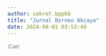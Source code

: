 ```yaml
---
author: sekret.bppkb
title: "Jurnal Borneo Akcaya"
date: 2024-08-01 03:53:49
---
```


<script>
    const items = [
        {
            title: "Jil. 5 No. 1",
            category: "Jurnal Borneo Akcaya Tahun 2019",
            link: "https://drive.google.com/file/d/1DMNE0ODUjM5nYJX1T-ZK1V08SvvwJEO_/view?usp=sharing"
        },
        {
            title: "Jil. 5 No. 2",
            category: "Jurnal Borneo Akcaya Tahun 2019",
            link: "https://drive.google.com/file/d/1LKseL0hu8Nqi9HGevqmt05GEiPFbmE4g/view?usp=sharing"
        },
        {
            title: "Jil. 6 No. 2",
            category: "Jurnal Borneo Akcaya Tahun 2020",
            link: "https://drive.google.com/file/d/1MQrE28gLsJU3nVn3wZ5PkkTwBKpp63Br/view?usp=sharing"
        },
        {
            title: "Jil. 7 No. 1",
            category: "Jurnal Borneo Akcaya Tahun 2021",
            link: "https://drive.google.com/file/d/1VzCm6h0bc06BUhFsoeB8bkZNmwAYKsOg/view?usp=sharing"
        },
        {
            title: "Jil. 7 No. 2",
            category: "Jurnal Borneo Akcaya Tahun 2021",
            link: "https://drive.google.com/file/d/1GOq2pr5eBnkG2X_pDay8JgNRKudzq613/view?usp=sharing"
        },
        {
            title: "Jil. 8 No. 1",
            category: "Jurnal Borneo Akcaya Tahun 2022",
            link: "https://drive.google.com/file/d/1KanOwed1OBe-pAIU4T7E4A4xvnl2wfxf/view?usp=sharing"
        },
        {
            title: "Jil. 8 No. 2",
            category: "Jurnal Borneo Akcaya Tahun 2022",
            link: "https://drive.google.com/file/d/1qfZypsP04nJH9wCuhzA7Ec7df8ZCTFEb/view?usp=sharing"
        },
        {
            title: "Jil. 9 No. 2",
            category: "Jurnal Borneo Akcaya Tahun 2023",
            link: "https://drive.google.com/file/d/1pxQh-OWsvh--VA-kNIf_-jAXjfn1JbSS/view?usp=sharing"
        }
    ];
</script>

<div class="flex justify-between items-center mb-4">
    <div class="flex items-center border-2 border-green-500 rounded-lg p-2 ml-auto">
        <i class="fas fa-search text-green-500 text-xl"></i>
        <input type="text" placeholder="Cari" class="ml-2 text-green-500 text-xl outline-none" style="background: transparent; border: none;" id="searchInput">
        <div class="border-l-2 border-green-500 h-6 mx-4"></div>
        <i class="fas fa-filter text-green-500 text-xl cursor-pointer" id="categoryDropdownToggle"></i>
    </div>
    <div class="relative">
        <div id="categoryDropdown" class="absolute right-0 mt-2 w-48 bg-white border border-gray-300 rounded-lg shadow-lg hidden">
            <div id="categoryList" class="list-none p-0 m-0"></div>
        </div>
    </div>
</div>

<div class="flex flex-wrap justify-start gap-12" id="information-list"></div>

<style>
@media (max-width: 768px) {
    #information-list {
        justify-content: space-around;
    }
}
</style>

<script>
    const container = document.getElementById('information-list');
    const categorySet = new Set();

    function renderItems(filteredItems) {
        container.innerHTML = '';
        if (filteredItems.length === 0) {
            const noResultsDiv = document.createElement('div');
            noResultsDiv.className = 'w-full text-center text-gray-500';
            noResultsDiv.textContent = 'Tidak ada hasil yang cocok';
            container.appendChild(noResultsDiv);
        } else {
            filteredItems.forEach(item => {
                const div = document.createElement('div');
                div.className = 'w-64 bg-white border border-gray-300 rounded-lg overflow-hidden shadow-lg m-2 flex flex-col';
                div.innerHTML = `
                    <div class="flex items-center justify-center w-full h-48 bg-gray-200">
                        <i class="fas fa-file-pdf fa-5x text-red-600"></i>
                    </div>
                    <div class="p-4 bg-green-600 text-white flex-grow flex flex-col justify-between">
                        <p class="text-base font-semibold">${item.title}</p>
                        <div class="flex items-center mt-auto">
                            <i class="fas fa-file-alt mr-2"></i>
                            <span class="text-xs">${item.category}</span>
                        </div>
                    </div>
                    <a class="block p-4 bg-green-700 text-white text-center ${item.link ? 'hover:bg-green-800' : 'cursor-not-allowed'} mt-auto no-underline" href="${item.link}" target="_blank" style="text-decoration: none;" ${item.link ? '' : 'onclick="return false;"'}>
                        <span class="text-sm font-semibold text-white">
                            Lihat Selengkapnya
                            <i class="fas fa-arrow-right"></i>
                        </span>
                    </a>
                `;
                container.appendChild(div);
            });
        }
    }

    items.forEach(item => {
        categorySet.add(item.category);
    });

    const categoryList = document.getElementById('categoryList');

    const allDiv = document.createElement('div');
    allDiv.className = 'pl-4 p-1 pt-2 hover:bg-gray-100 cursor-pointer text-sm';
    allDiv.textContent = 'All';
    allDiv.addEventListener('click', () => {
        renderItems(items);
        document.getElementById('categoryDropdown').classList.add('hidden');
        document.getElementById('categoryDropdownToggle').classList.remove('text-green-700');
    });
    categoryList.appendChild(allDiv);

    categorySet.forEach(category => {
        const div = document.createElement('div');
        div.className = 'pl-4 p-1 hover:bg-gray-100 cursor-pointer text-sm';
        div.style.overflow = 'hidden';
        div.textContent = category;
        div.addEventListener('click', () => {
            const filteredItems = items.filter(item => item.category === category);
            renderItems(filteredItems);
            document.getElementById('categoryDropdown').classList.add('hidden');
            document.getElementById('categoryDropdownToggle').classList.remove('text-green-700');
        });
        categoryList.appendChild(div);
    });

    document.getElementById('categoryDropdownToggle').addEventListener('click', function(event) {
        const dropdown = document.getElementById('categoryDropdown');
        dropdown.classList.toggle('hidden');
        this.classList.toggle('text-green-700');
        event.stopPropagation();
    });

    document.addEventListener('click', function(event) {
        const dropdown = document.getElementById('categoryDropdown');
        const toggle = document.getElementById('categoryDropdownToggle');
        if (!dropdown.classList.contains('hidden') && !dropdown.contains(event.target) && !toggle.contains(event.target)) {
            dropdown.classList.add('hidden');
            toggle.classList.remove('text-green-700');
        }
    });

    document.getElementById('searchInput').addEventListener('input', function() {
        const searchTerm = this.value.toLowerCase();
        const filteredItems = items.filter(item => item.title.toLowerCase().includes(searchTerm));
        renderItems(filteredItems);
    });

    renderItems(items);
</script>
